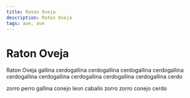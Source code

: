 ```yaml
---
title: Raton Oveja
description: Raton Oveja
tags: ave, ave
---
```


# Raton Oveja

Raton Oveja gallina cerdogallina cerdogallina cerdogallina cerdogallina cerdogallina cerdogallina cerdogallina cerdogallina cerdogallina cerdo

zorro perro gallina conejo leon caballo zorro zorro conejo cerdo